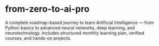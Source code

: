 # from-zero-to-ai-pro
A complete roadmap-based journey to learn Artificial Intelligence — from Python basics to advanced neural networks, deep learning, and neurotechnology. Includes structured monthly learning plan, verified courses, and hands-on projects.
